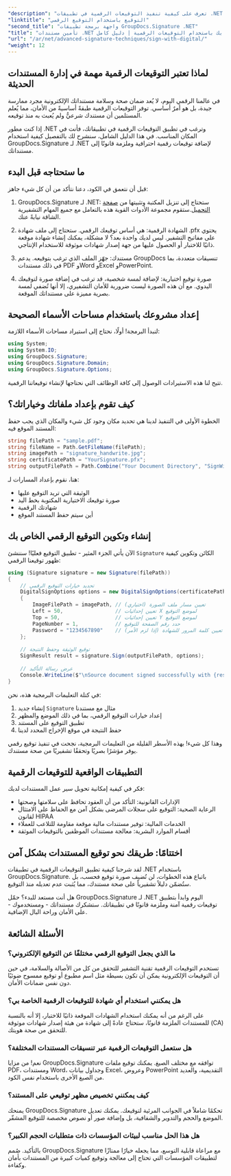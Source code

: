```yaml
---
"description": "تعرف على كيفية تنفيذ التوقيعات الرقمية في تطبيقات .NET باستخدام GroupDocs.Signature لتحسين أمان المستندات وضمان صحتها وتلبية متطلبات الامتثال."
"linktitle": "التوقيع باستخدام التوقيع الرقمي"
"second_title": "واجهة برمجة تطبيقات GroupDocs.Signature .NET"
"title": "تأمين مستندات .NET الخاصة بك باستخدام التوقيعات الرقمية | دليل كامل"
"url": "/ar/net/advanced-signature-techniques/sign-with-digital/"
"weight": 12
---
```


## لماذا تعتبر التوقيعات الرقمية مهمة في إدارة المستندات الحديثة

في عالمنا الرقمي اليوم، لا يُعد ضمان صحة وسلامة مستنداتك الإلكترونية مجرد ممارسة جيدة، بل هو أمرٌ أساسي. توفر التوقيعات الرقمية طبقةً أساسيةً من الأمان، مما يُعلم المستلمين أن مستندك شرعيٌّ ولم يُعبث به منذ توقيعه.

إذا كنت مطور .NET وترغب في تطبيق التوقيعات الرقمية في تطبيقاتك، فأنت في المكان المناسب. في هذا الدليل الشامل، سنشرح لك بالتفصيل كيفية استخدام GroupDocs.Signature لـ .NET لإضافة توقيعات رقمية احترافية وملزمة قانونًا إلى مستنداتك.

## ما ستحتاجه قبل البدء

قبل أن نتعمق في الكود، دعنا نتأكد من أن كل شيء جاهز:

1. GroupDocs.Signature لـ .NET: ستحتاج إلى تنزيل المكتبة وتثبيتها من [صفحة التحميل](https://releases.groupdocs.com/signature/net/).ستقوم مجموعة الأدوات القوية هذه بالتعامل مع جميع المهام التشفيرية الشاقة نيابةً عنك.

2. الشهادة الرقمية: هي أساس توقيعك الرقمي. ستحتاج إلى ملف شهادة .pfx يحتوي على مفاتيح التشفير. ليس لديك واحدة بعد؟ لا مشكلة، يمكنك إنشاء شهادة موقعة ذاتيًا للاختبار أو الحصول عليها من جهة إصدار شهادات موثوقة للاستخدام الإنتاجي.

3. مستندك: جهّز الملف الذي ترغب بتوقيعه. يدعم GroupDocs تنسيقات متعددة، بما في ذلك مستندات PDF وWord وExcel وPowerPoint.

4. صورة توقيع اختيارية: لإضافة لمسة شخصية، قد ترغب في إضافة صورة لتوقيعك اليدوي. مع أن هذه الصورة ليست ضرورية للأمان التشفيري، إلا أنها تُضفي لمسة بصرية مميزة على مستنداتك الموقعة.

## إعداد مشروعك باستخدام مساحات الأسماء الصحيحة

لنبدأ البرمجة! أولًا، نحتاج إلى استيراد مساحات الأسماء اللازمة:

```csharp
using System;
using System.IO;
using GroupDocs.Signature;
using GroupDocs.Signature.Domain;
using GroupDocs.Signature.Options;
```

تتيح لنا هذه الاستيرادات الوصول إلى كافة الوظائف التي نحتاجها لإنشاء توقيعاتنا الرقمية.

## كيف تقوم بإعداد ملفاتك وخياراتك؟

الخطوة الأولى في التنفيذ لدينا هي تحديد مكان وجود كل شيء والمكان الذي يجب حفظ المستند الموقع فيه:

```csharp
string filePath = "sample.pdf";
string fileName = Path.GetFileName(filePath);
string imagePath = "signature_handwrite.jpg";
string certificatePath = "YourSignature.pfx";
string outputFilePath = Path.Combine("Your Document Directory", "SignWithDigital", fileName);
```

هنا، نقوم بإعداد المسارات لـ:
- الوثيقة التي تريد التوقيع عليها
- صورة توقيعك الاختيارية المكتوبة بخط اليد
- شهادتك الرقمية
- أين سيتم حفظ المستند الموقع

## إنشاء وتكوين التوقيع الرقمي الخاص بك

الآن يأتي الجزء المثير - تطبيق التوقيع فعليًا! سننشئ `Signature` الكائن وتكوين كيفية ظهور توقيعنا الرقمي:

```csharp
using (Signature signature = new Signature(filePath))
{
    // تحديد خيارات التوقيع الرقمي
    DigitalSignOptions options = new DigitalSignOptions(certificatePath)
    {
        ImageFilePath = imagePath, // تعيين مسار ملف الصورة (اختياري)
        Left = 50,                 // تعيين إحداثيات X لموضع التوقيع
        Top = 50,                  // تعيين إحداثيات Y لموضع التوقيع
        PageNumber = 1,            // حدد رقم الصفحة للتوقيع
        Password = "1234567890"    // تعيين كلمة المرور للشهادة (إذا لزم الأمر)
    };
    
    // توقيع الوثيقة وحفظ النتيجة
    SignResult result = signature.Sign(outputFilePath, options);
    
    // عرض رسالة التأكيد
    Console.WriteLine($"\nSource document signed successfully with {result.Succeeded.Count} signature(s).\nFile saved at {outputFilePath}.");
}
```

في كتلة التعليمات البرمجية هذه، نحن:
1. إنشاء جديد `Signature` مثال مع مستندنا
2. إعداد خيارات التوقيع الرقمي، بما في ذلك الموضع والمظهر
3. تطبيق التوقيع على المستند
4. حفظ النتيجة في موقع الإخراج المحدد لدينا

وهذا كل شيء! بهذه الأسطر القليلة من التعليمات البرمجية، نجحت في تنفيذ توقيع رقمي يوفر مؤشرًا بصريًا وتحققًا تشفيريًا من صحة مستندك.

## التطبيقات الواقعية للتوقيعات الرقمية

فكر في كيفية إمكانية تحويل سير عمل المستندات لديك:

- الإدارات القانونية: التأكد من أن العقود تحافظ على سلامتها وصحتها
- الرعاية الصحية: التوقيع على سجلات المرضى بشكل آمن مع الحفاظ على الامتثال لقانون HIPAA
- الخدمات المالية: توفير مستندات مالية موقعة مقاومة للتلاعب للعملاء
- أقسام الموارد البشرية: معالجة مستندات الموظفين بالتوقيعات الموثقة

## اختتامًا: طريقك نحو توقيع المستندات بشكل آمن

لقد شرحنا كيفية تطبيق التوقيعات الرقمية في تطبيقات .NET باستخدام GroupDocs.Signature. باتباع هذه الخطوات، لن تُضيف صورة توقيع فحسب، بل ستُضمّن دليلاً تشفيرياً على صحة مستندك، مما يُثبت عدم تعديله منذ التوقيع.

هل أنت مستعد للبدء؟ حمّل GroupDocs.Signature لـ .NET اليوم وابدأ بتطبيق توقيعات رقمية آمنة وملزمة قانونًا في تطبيقاتك. ستشكرك مستنداتك - ومستخدموك - على الأمان وراحة البال الإضافية.

## الأسئلة الشائعة

### ما الذي يجعل التوقيع الرقمي مختلفًا عن التوقيع الإلكتروني؟
تستخدم التوقيعات الرقمية تقنية التشفير للتحقق من كل من الأصالة والسلامة، في حين أن التوقيعات الإلكترونية يمكن أن تكون بسيطة مثل اسم مطبوع أو توقيع ممسوح ضوئيًا دون نفس ضمانات الأمان.

### هل يمكنني استخدام أي شهادة للتوقيعات الرقمية الخاصة بي؟
على الرغم من أنه يمكنك استخدام الشهادات الموقعة ذاتيًا للاختبار، إلا أنه بالنسبة للمستندات الملزمة قانونًا، ستحتاج عادةً إلى شهادة من هيئة إصدار شهادات موثوقة (CA) للتحقق من صحة هويتك.

### هل ستعمل التوقيعات الرقمية عبر تنسيقات المستندات المختلفة؟
نعم! من مزايا GroupDocs.Signature توافقه مع مختلف الصيغ. يمكنك توقيع ملفات PDF، ومستندات Word، وجداول بيانات Excel، وعروض PowerPoint التقديمية، والعديد من الصيغ الأخرى باستخدام نفس الكود.

### كيف يمكنني تخصيص مظهر توقيعي على المستند؟
يمنحك GroupDocs.Signature تحكمًا شاملاً في الجوانب المرئية لتوقيعك. يمكنك تعديل الموضع والحجم والتدوير والشفافية، بل وإضافة صور أو نصوص مخصصة للتوقيع المشفّر.

### هل هذا الحل مناسب لبيئات المؤسسات ذات متطلبات الحجم الكبير؟
بالتأكيد. صُمم GroupDocs.Signature مع مراعاة قابلية التوسع، مما يجعله خيارًا ممتازًا لتطبيقات المؤسسات التي تحتاج إلى معالجة وتوقيع كميات كبيرة من المستندات بأمان وكفاءة.
